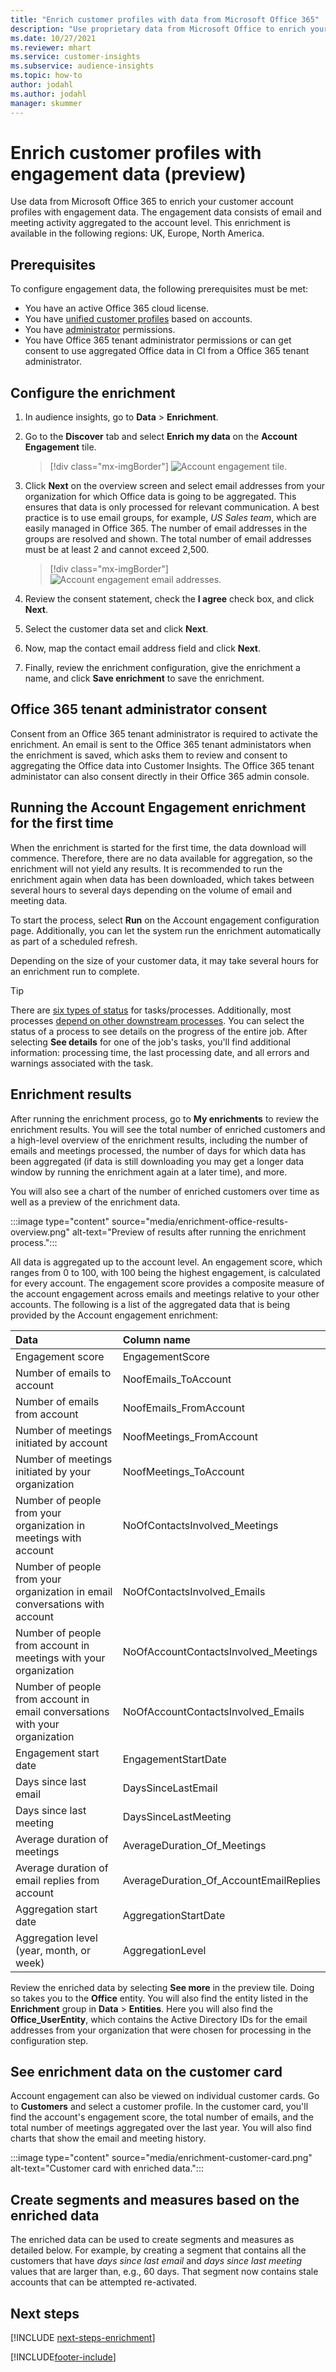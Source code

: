 ```yaml
---
title: "Enrich customer profiles with data from Microsoft Office 365"
description: "Use proprietary data from Microsoft Office to enrich your customer profiles with engagement data."
ms.date: 10/27/2021
ms.reviewer: mhart
ms.service: customer-insights
ms.subservice: audience-insights
ms.topic: how-to
author: jodahl
ms.author: jodahl
manager: skummer
---
```


# Enrich customer profiles with engagement data (preview)

Use data from Microsoft Office 365 to enrich your customer account profiles with engagement data. The engagement data consists of email and meeting activity aggregated to the account level. This enrichment is available in the following regions: UK, Europe, North America.

## Prerequisites

To configure engagement data, the following prerequisites must be met:

- You have an active Office 365 cloud license.
- You have [unified customer profiles](customer-profiles.md) based on accounts.
- You have [administrator](permissions.md#administrator) permissions.
- You have Office 365 tenant administrator permissions or can get consent to use aggregated Office data in CI from a Office 365 tenant administrator.

## Configure the enrichment

1. In audience insights, go to **Data** > **Enrichment**.

1. Go to the **Discover** tab and select **Enrich my data** on the **Account Engagement** tile.

   > [!div class="mx-imgBorder"]
   > ![Account engagement tile.](media/enrichment-office-tile.png "Account engagement tile")
   
1. Click **Next** on the overview screen and select email addresses from your organization for which Office data is going to be aggregated. This ensures that data is only processed for relevant communication. A best practice is to use email groups, for example, *US Sales team*, which are easily managed in Office 365. The number of email addresses in the groups are resolved and shown. The total number of email addresses must be at least 2 and cannot exceed 2,500.

   > [!div class="mx-imgBorder"]
   > ![Account engagement email addresses.](media/enrichment-office-email-addresses.png "Account engagement email addresses")

1. Review the consent statement, check the **I agree** check box, and click **Next**.

1. Select the customer data set and click **Next**.

1. Now, map the contact email address field and click **Next**.

1. Finally, review the enrichment configuration, give the enrichment a name, and click **Save enrichment** to save the enrichment.

## Office 365 tenant administrator consent

Consent from an Office 365 tenant administrator is required to activate the enrichment. An email is sent to the Office 365 tenant administators when the enrichment is saved, which asks them to review and consent to aggregating the Office data into Customer Insights. The Office 365 tenant administator can also consent directly in their Office 365 admin console.

## Running the Account Engagement enrichment for the first time

When the enrichment is started for the first time, the data download will commence. Therefore, there are no data available for aggregation, so the enrichment will not yield any results. It is recommended to run the enrichment again when data has been downloaded, which takes between several hours to several days depending on the volume of email and meeting data.

To start the process, select **Run** on the Account engagement configuration page. Additionally, you can let the system run the enrichment automatically as part of a scheduled refresh.

Depending on the size of your customer data, it may take several hours for an enrichment run to complete.

> [!TIP]
> There are [six types of status](system.md#status-types) for tasks/processes. Additionally, most processes [depend on other downstream processes](system.md#refresh-policies). You can select the status of a process to see details on the progress of the entire job. After selecting **See details** for one of the job's tasks, you'll find additional information: processing time, the last processing date, and all errors and warnings associated with the task.

## Enrichment results

After running the enrichment process, go to **My enrichments** to review the enrichment results. You will see the total number of enriched customers and a high-level overview of the enrichment results, including the number of emails and meetings processed, the number of days for which data has been aggregated (if data is still downloading you may get a longer data window by running the enrichment again at a later time), and more.

You will also see a chart of the number of enriched customers over time as well as a preview of the enrichment data.  

:::image type="content" source="media/enrichment-office-results-overview.png" alt-text="Preview of results after running the enrichment process.":::

All data is aggregated up to the account level. An engagement score, which ranges from 0 to 100, with 100 being the highest engagement, is calculated for every account. The engagement score provides a composite measure of the account engagement across emails and meetings relative to your other accounts. The following is a list of the aggregated data that is being provided by the Account engagement enrichment:



| Data                                                                              | Column name                              |
| :-------------------------------------------------------------------------------- |:---------------------------------------- |
| Engagement score                                                                  |  EngagementScore                         |
| Number of emails to account                                                       |  NoofEmails_ToAccount                    |
| Number of emails from account                                                     |  NoofEmails_FromAccount                  | 
| Number of meetings initiated by account                                           |  NoofMeetings_FromAccount                | 
| Number of meetings initiated by your organization                                 |  NoofMeetings_ToAccount                  | 
| Number of people from your organization in meetings with account                  |  NoOfContactsInvolved_Meetings           | 
| Number of people from your organization in email conversations with account       |  NoOfContactsInvolved_Emails             | 
| Number of people from account in meetings with your organization                  |  NoOfAccountContactsInvolved_Meetings    | 
| Number of people from account in email conversations with your organization       |  NoOfAccountContactsInvolved_Emails      | 
| Engagement start date                                                             |  EngagementStartDate                     | 
| Days since last email                                                             |  DaysSinceLastEmail                      | 
| Days since last meeting                                                           |  DaysSinceLastMeeting                    | 
| Average duration of meetings                                                      |  AverageDuration_Of_Meetings             | 
| Average duration of email replies from account                                    |  AverageDuration_Of_AccountEmailReplies  | 
| Aggregation start date                                                            |  AggregationStartDate                    | 
| Aggregation level (year, month, or week)                                          |  AggregationLevel                        | 


Review the enriched data by selecting **See more** in the preview tile. Doing so takes you to the **Office** entity. You will also find the entity listed in the **Enrichment** group in **Data** > **Entities**. Here you will also find the **Office_UserEntity**, which contains the Active Directory IDs for the email addresses from your organization that were chosen for processing in the configuration step. 

## See enrichment data on the customer card

Account engagement can also be viewed on individual customer cards. Go to **Customers** and select a customer profile. In the customer card, you'll find the account's engagement score, the total number of emails, and the total number of meetings aggregated over the last year. You will also find charts that show the email and meeting history.

:::image type="content" source="media/enrichment-customer-card.png" alt-text="Customer card with enriched data.":::

## Create segments and measures based on the enriched data

The enriched data can be used to create segments and measures as detailed below. For example, by creating a segment that contains all the customers that have *days since last email* and *days since last meeting* values that are larger than, e.g., 60 days. That segment now contains stale accounts that can be attempted re-activated. 

## Next steps

[!INCLUDE [next-steps-enrichment](../includes/next-steps-enrichment.md)]


[!INCLUDE[footer-include](../includes/footer-banner.md)]
